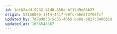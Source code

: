 ```yaml
---
id: 1eb62edd-9232-41d0-856a-bf15d9e86b27
origin: 5316684e-17f4-4417-98fc-a6e8f3708fcf
updated_by: 7d709850-5c35-4065-be68-b627c348051d
updated_at: 1656548367
---
```

